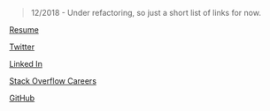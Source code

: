 <link href="//maxcdn.bootstrapcdn.com/font-awesome/4.7.0/css/font-awesome.min.css" rel="stylesheet">

> 12/2018 - Under refactoring, so just a short list of links for now.

[Resume](GeoffCoxResume.md)

[Twitter](https://twitter.com/geoffcoxlive)

[Linked In](http://www.linkedin.com/in/geoffcoxlive/)

[Stack Overflow Careers](http://careers.stackoverflow.com/geoffcox)

[GitHub](https://github.com/geoffcox)
